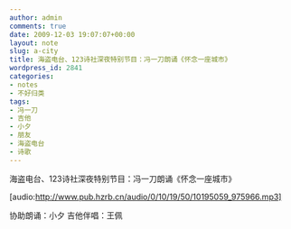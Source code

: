 ```yaml
---
author: admin
comments: true
date: 2009-12-03 19:07:07+00:00
layout: note
slug: a-city
title: 海盗电台、123诗社深夜特别节目：冯一刀朗诵《怀念一座城市》
wordpress_id: 2841
categories:
- notes
- 不好归类
tags:
- 冯一刀
- 吉他
- 小夕
- 朋友
- 海盗电台
- 诗歌
---
```


海盗电台、123诗社深夜特别节目：冯一刀朗诵《怀念一座城市》

[audio:http://www.pub.hzrb.cn/audio/0/10/19/50/10195059_975966.mp3]

协助朗诵：小夕
吉他伴唱：王佩

